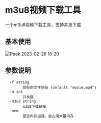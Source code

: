 # m3u8视频下载工具
一个m3u8视频下载工具，支持并发下载
## 基本使用
![Peek 2023-02-28 18-20](https://user-images.githubusercontent.com/21306882/221826035-8c1bd85b-7058-438a-8801-6d7ca2091388.gif)
## 参数说明
```
  -f string
    	保存的文件地址 (default "movie.mp4")
  -m int
    	并发数
  -m3u8 string
    	m3u8下载链接
  -mem
    	是否内存加速，会占用大量内存
```